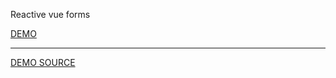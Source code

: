 Reactive vue forms


<a href="https://sleepy-bayou-98049.herokuapp.com/">DEMO</a>

<hr/>  

<a href="https://github.com/rubanNg/todos-form">DEMO SOURCE</a>
